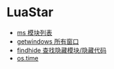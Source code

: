# LuaStar

- [ms 模块列表](./doc/ms.md)
- [getwindows 所有窗口](./doc/getwindows.md)
- [findhide 查找隐藏模块/隐藏代码](./doc/findhide.md)
- [os.time](./doc/time.md)